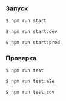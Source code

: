 ### Запуск

```bash
$ npm run start

$ npm run start:dev

$ npm run start:prod
```

### Проверка

```bash
$ npm run test

$ npm run test:e2e

$ npm run test:cov
```
